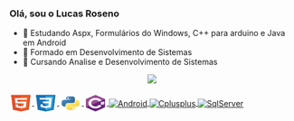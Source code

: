 ### Olá, sou o Lucas Roseno






- 🤔 Estudando Aspx, Formulários do Windows, C++ para arduino e Java em Android
- 💬 Formado em Desenvolvimento de Sistemas
- 💬 Cursando Analise e Desenvolvimento de Sistemas
<div align="center">
  <a href="https://github.com/LucasRoseno">
  
  <img height="170em" src="https://github-readme-stats.vercel.app/api/top-langs/?username=LucasRoseno&layout=compact&langs_count=7&theme=dark"/>
</div>
<div style="display: inline_block"><br>
 
  <img align="center" alt="HTML" height="30" width="40" src="https://raw.githubusercontent.com/devicons/devicon/master/icons/html5/html5-original.svg">
  <img align="center" alt="CSS" height="30" width="40" src="https://raw.githubusercontent.com/devicons/devicon/master/icons/css3/css3-original.svg">
  <img align="center" alt="Python" height="30" width="40" src="https://raw.githubusercontent.com/devicons/devicon/master/icons/python/python-original.svg">
  <img align="center" alt="Csharp" height="30" width="40" src="https://raw.githubusercontent.com/devicons/devicon/master/icons/csharp/csharp-original.svg">
  <img align="center" alt="Android" height="30" width="40" src="https://cdn.jsdelivr.net/gh/devicons/devicon/icons/androidstudio/androidstudio-original.svg" />
  <img align="center" alt="Cplusplus" height="30" width="40" src="https://cdn.jsdelivr.net/gh/devicons/devicon/icons/cplusplus/cplusplus-original.svg" />
  <img align="center" alt="SqlServer" height="30" width="40" src= "https://cdn.jsdelivr.net/gh/devicons/devicon/icons/microsoftsqlserver/microsoftsqlserver-plain.svg" />
  
   >
  
